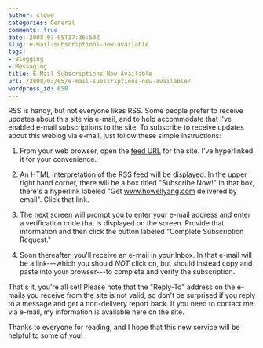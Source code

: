 ```yaml
---
author: slowe
categories: General
comments: true
date: 2008-03-05T17:36:53Z
slug: e-mail-subscriptions-now-available
tags:
- Blogging
- Messaging
title: E-Mail Subscriptions Now Available
url: /2008/03/05/e-mail-subscriptions-now-available/
wordpress_id: 650
---
```


RSS is handy, but not everyone likes RSS. Some people prefer to receive updates about this site via e-mail, and to help accommodate that I've enabled e-mail subscriptions to the site. To subscribe to receive updates about this weblog via e-mail, just follow these simple instructions:

1. From your web browser, open the [feed URL](http://feeds.scottlowe.org/slowe/content/feed) for the site. I've hyperlinked it for your convenience.

2. An HTML interpretation of the RSS feed will be displayed. In the upper right hand corner, there will be a box titled "Subscribe Now!" In that box, there's a hyperlink labeled "Get www.howellyang.com delivered by email". Click that link.

3. The next screen will prompt you to enter your e-mail address and enter a verification code that is displayed on the screen. Provide that information and then click the button labeled "Complete Subscription Request."

4. Soon thereafter, you'll receive an e-mail in your Inbox. In that e-mail will be a link---which you should _NOT_ click on, but should instead copy and paste into your browser---to complete and verify the subscription.

That's it, you're all set! Please note that the "Reply-To" address on the e-mails you receive from the site is not valid, so don't be surprised if you reply to a message and get a non-delivery report back. If you need to contact me via e-mail, my information is available here on the site.

Thanks to everyone for reading, and I hope that this new service will be helpful to some of you!
